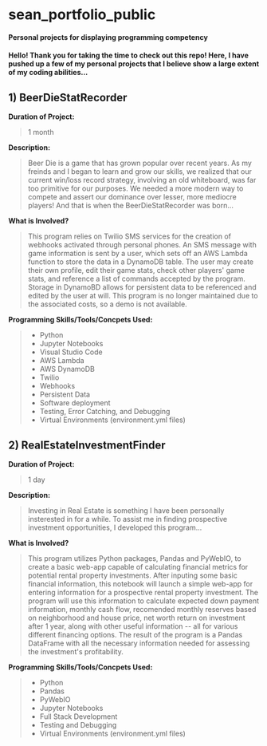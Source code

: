 # sean_portfolio_public

#### Personal projects for displaying programming competency

#### Hello! Thank you for taking the time to check out this repo! Here, I have pushed up a few of my personal projects that I believe show a large extent of my coding abilities... 

## 1) BeerDieStatRecorder

**Duration of Project:**
>1 month

**Description:**

>Beer Die is a game that has grown popular over recent years. As my freinds and I began to learn and grow our skills, we realized that our current win/loss record strategy, involving an old whiteboard, was far too primitive for our purposes. We needed a more modern way to compete and assert our dominance over lesser, more mediocre players! And that is when the BeerDieStatRecorder was born...

**What is Involved?**

>This program relies on Twilio SMS services for the creation of webhooks activated through personal phones. An SMS message with game information is sent by a user, which sets off an AWS Lambda function to store the data in a DynamoDB table. The user may create their own profile, edit their game stats, check other players' game stats, and reference a list of commands accepted by the program. Storage in DynamoBD allows for persistent data to be referenced and edited by the user at will.
>This program is no longer maintained due to the associated costs, so a demo is not available.

**Programming Skills/Tools/Concpets Used:**

>- Python
>- Jupyter Notebooks 
>- Visual Studio Code
>- AWS Lambda
>- AWS DynamoDB
>- Twilio
>- Webhooks
>- Persistent Data
>- Software deployment
>- Testing, Error Catching, and Debugging
>- Virtual Environments (environment.yml files)

## 2) RealEstateInvestmentFinder

**Duration of Project:**
>1 day

**Description:**

>Investing in Real Estate is something I have been personally insterested in for a while. To assist me in finding prospective investment opportunities, I developed this program...

**What is Involved?**

>This program utilizes Python packages, Pandas and PyWebIO, to create a basic web-app capable of calculating financial metrics for potential rental property investments. After inputing some basic financial information, this notebook will launch a simple web-app for entering information for a prospective rental property investment. The program will use this information to calculate expected down payment information, monthly cash flow, recomended monthly reserves based on neighborhood and house price, net worth return on investment after 1 year, along with other useful information -- all for various different financing options. The result of the program is a Pandas DataFrame with all the necessary information needed for assessing the investment's profitability. 

**Programming Skills/Tools/Concpets Used:**

>- Python
>-   Pandas
>-   PyWebIO
>- Jupyter Notebooks
>- Full Stack Development
>- Testing and Debugging
>- Virtual Environments (environment.yml files)

